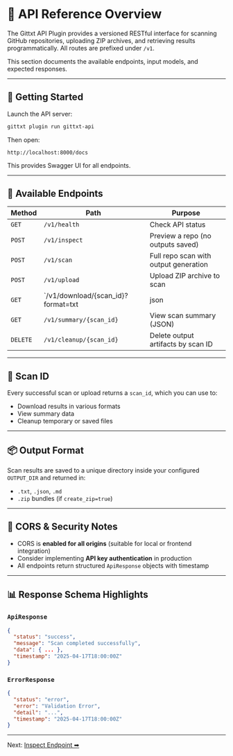 # 📡 API Reference Overview

The Gittxt API Plugin provides a versioned RESTful interface for scanning GitHub repositories, uploading ZIP archives, and retrieving results programmatically. All routes are prefixed under `/v1`.

This section documents the available endpoints, input models, and expected responses.

---

## 🚀 Getting Started

Launch the API server:
```bash
gittxt plugin run gittxt-api
```

Then open:
```
http://localhost:8000/docs
```
This provides Swagger UI for all endpoints.

---

## 🔧 Available Endpoints

| Method | Path | Purpose |
|--------|------|---------|
| `GET` | `/v1/health` | Check API status |
| `POST` | `/v1/inspect` | Preview a repo (no outputs saved) |
| `POST` | `/v1/scan` | Full repo scan with output generation |
| `POST` | `/v1/upload` | Upload ZIP archive to scan |
| `GET` | `/v1/download/{scan_id}?format=txt|json|md|zip` | Download artifact |
| `GET` | `/v1/summary/{scan_id}` | View scan summary (JSON) |
| `DELETE` | `/v1/cleanup/{scan_id}` | Delete output artifacts by scan ID |

---

## 🔑 Scan ID
Every successful scan or upload returns a `scan_id`, which you can use to:
- Download results in various formats
- View summary data
- Cleanup temporary or saved files

---

## 📦 Output Format
Scan results are saved to a unique directory inside your configured `OUTPUT_DIR` and returned in:
- `.txt`, `.json`, `.md`
- `.zip` bundles (if `create_zip=true`)

---

## 🔐 CORS & Security Notes
- CORS is **enabled for all origins** (suitable for local or frontend integration)
- Consider implementing **API key authentication** in production
- All endpoints return structured `ApiResponse` objects with timestamp

---

## 📊 Response Schema Highlights

### `ApiResponse`
```json
{
  "status": "success",
  "message": "Scan completed successfully",
  "data": { ... },
  "timestamp": "2025-04-17T18:00:00Z"
}
```

### `ErrorResponse`
```json
{
  "status": "error",
  "error": "Validation Error",
  "detail": "...",
  "timestamp": "2025-04-17T18:00:00Z"
}
```

---

Next: [Inspect Endpoint ➡](inspect-endpoint.md)


